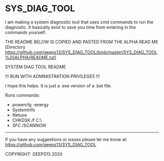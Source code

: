 # SYS_DIAG_TOOL
I am making a system diagnostic tool that uses cmd commands to run the diagnostic. It basically exist to save you time from entering in the commands yourself.

THE README BELOW IS COPIED AND PASTED FROM THE ALPHA READ ME [Directory https://github.com/geeps13/SYS_DIAG_TOOL/blob/master/SYS_DIAG_TOOL%20ALPHA/README.txt]


SYSTEM DIAG TOOL README

 !!! RUN WITH ADMINISTRATION PRIVILEGES !!!

I hope this helps. It is just a .exe version of a .bat file.

Runs commands:

 - powercfg -energy
 - SystemInfo
 - Netuse
 - CHKDSK /f C:\
 - SFC /SCANNOW

 ****************************************************

If you have any suggestions or issues please let me know at:
https://github.com/geeps13/SYS_DIAG_TOOL

COPYRIGHT: GEEPS13 2020
